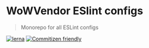 # WoWVendor ESlint configs

> Monorepo for all ESLint configs

[![lerna](https://img.shields.io/badge/maintained%20with-lerna-cc00ff.svg)](https://github.com/lerna/lerna)
[![Commitizen friendly](https://img.shields.io/badge/commitizen-friendly-brightgreen.svg)](http://commitizen.github.io/cz-cli/)
